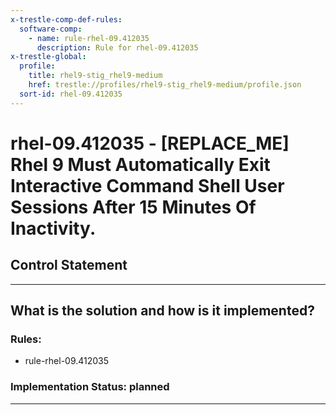 ```yaml
---
x-trestle-comp-def-rules:
  software-comp:
    - name: rule-rhel-09.412035
      description: Rule for rhel-09.412035
x-trestle-global:
  profile:
    title: rhel9-stig_rhel9-medium
    href: trestle://profiles/rhel9-stig_rhel9-medium/profile.json
  sort-id: rhel-09.412035
---
```


# rhel-09.412035 - \[REPLACE_ME\] Rhel 9 Must Automatically Exit Interactive Command Shell User Sessions After 15 Minutes Of Inactivity.

## Control Statement

______________________________________________________________________

## What is the solution and how is it implemented?

<!-- For implementation status enter one of: implemented, partial, planned, alternative, not-applicable -->

<!-- Note that the list of rules under ### Rules: is read-only and changes will not be captured after assembly to JSON -->

<!-- Add control implementation description here for control: rhel-09.412035 -->

### Rules:

  - rule-rhel-09.412035

### Implementation Status: planned

______________________________________________________________________
